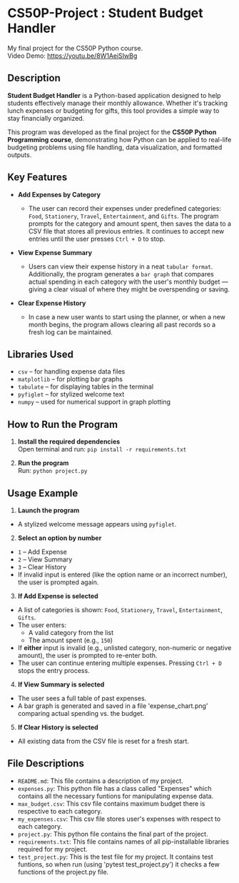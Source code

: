 # CS50P-Project : Student Budget Handler
My final project for the CS50P Python course.   
Video Demo:  https://youtu.be/8W1AeiSIwBg

## Description
**Student Budget Handler** is a Python-based application designed to help students effectively manage their monthly allowance. Whether it's tracking lunch expenses or budgeting for gifts, this tool provides a simple way to stay financially organized.

This program was developed as the final project for the **CS50P Python Programming course**, demonstrating how Python can be applied to real-life budgeting problems using file handling, data visualization, and formatted outputs.

## Key Features
- **Add Expenses by Category**  
    - The user can record their expenses under predefined categories: `Food`, `Stationery`, `Travel`, `Entertainment`, and `Gifts`. The program prompts for the category and amount spent, then saves the data to a CSV file that stores all previous entries. It continues to accept new entries until the user presses `Ctrl + D` to stop.

- **View Expense Summary**  
    - Users can view their expense history in a neat `tabular format`. Additionally, the program generates a `bar graph` that compares actual spending in each category with the user's monthly budget — giving a clear visual of where they might be overspending or saving.

- **Clear Expense History**  
    - In case a new user wants to start using the planner, or when a new month begins, the program allows clearing all past records so a fresh log can be maintained.

## Libraries Used

- `csv` – for handling expense data files  
- `matplotlib` – for plotting bar graphs  
- `tabulate` – for displaying tables in the terminal  
- `pyfiglet` – for stylized welcome text  
- `numpy` – used for numerical support in graph plotting


## How to Run the Program

1. **Install the required dependencies**  
   Open terminal and run: `pip install -r requirements.txt`

2. **Run the program**  
    Run: `python project.py`


## Usage Example

1. **Launch the program**  
- A stylized welcome message appears using `pyfiglet`.

2. **Select an option by number**  
- `1` – Add Expense  
- `2` – View Summary  
- `3` – Clear History  
- If invalid input is entered (like the option name or an incorrect number), the user is prompted again.

3. **If Add Expense is selected**    
- A list of categories is shown: `Food`, `Stationery`, `Travel`, `Entertainment`, `Gifts`.
- The user enters:
  - A valid category from the list
  - The amount spent (e.g., `150`)
- If **either** input is invalid (e.g., unlisted category, non-numeric or negative amount), the user is prompted to re-enter both.
- The user can continue entering multiple expenses. Pressing `Ctrl + D` stops the entry process.
4. **If View Summary is selected**  
- The user sees a full table of past expenses.
- A bar graph is generated and saved in a file 'expense_chart.png' comparing actual spending vs. the budget.

5. **If Clear History is selected**    
- All existing data from the CSV file is reset for a fresh start.


## File Descriptions

- `README.md`: This file contains a description of my project.  
- `expenses.py`: This python file has a class called "Expenses" which contains all the necessary funtions for manipulating expense data.  
- `max_budget.csv`: This csv file contains maximum budget there is respective to each category. 
- `my_expenses.csv`: This csv file stores user's expenses with respect to each category.
- `project.py`: This python file contains the final part of the project.  
- `requirements.txt`: This file contains names of all pip-installable libraries required for my project. 
- `test_project.py`: This is the test file for my project. It contains test funtions, so when run (using 'pytest test_project.py') it checks a few functions of the project.py file.  

